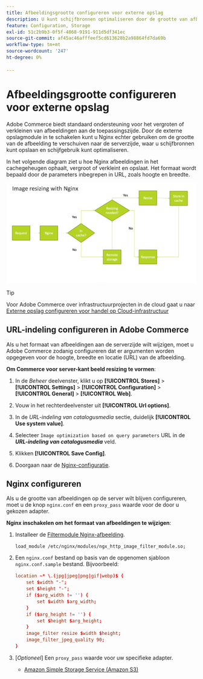 ```yaml
---
title: Afbeeldingsgrootte configureren voor externe opslag
description: U kunt schijfbronnen optimaliseren door de grootte van afbeeldingen op de server te configureren.
feature: Configuration, Storage
exl-id: 51c2b9b3-0f5f-4868-9191-911d5df341ec
source-git-commit: af45ac46afffeef5cd613628b2a98864fd7da69b
workflow-type: tm+mt
source-wordcount: '247'
ht-degree: 0%

---
```


# Afbeeldingsgrootte configureren voor externe opslag

Adobe Commerce biedt standaard ondersteuning voor het vergroten of verkleinen van afbeeldingen aan de toepassingszijde. Door de externe opslagmodule in te schakelen kunt u Nginx echter gebruiken om de grootte van de afbeelding te verschuiven naar de serverzijde, waar u schijfbronnen kunt opslaan en schijfgebruik kunt optimaliseren.

In het volgende diagram ziet u hoe Nginx afbeeldingen in het cachegeheugen ophaalt, vergroot of verkleint en opslaat. Het formaat wordt bepaald door de parameters inbegrepen in URL, zoals hoogte en breedte.

![afbeelding vergroten/verkleinen](../../assets/configuration/remote-storage-nginx-image-resize.png)

>[!TIP]
>
>Voor Adobe Commerce over infrastructuurprojecten in de cloud gaat u naar [Externe opslag configureren voor handel op Cloud-infrastructuur](cloud-support.md)

## URL-indeling configureren in Adobe Commerce

Als u het formaat van afbeeldingen aan de serverzijde wilt wijzigen, moet u Adobe Commerce zodanig configureren dat er argumenten worden opgegeven voor de hoogte, breedte en locatie (URL) van de afbeelding.

**Om Commerce voor server-kant beeld resizing te vormen**:

1. In de _Beheer_ deelvenster, klikt u op **[!UICONTROL Stores]** > **[!UICONTROL Settings]** > **[!UICONTROL Configuration]** > **[!UICONTROL General]** > **[!UICONTROL Web]**.

1. Vouw in het rechterdeelvenster uit **[!UICONTROL Url options]**.

1. In de _URL-indeling van catalogusmedia_ sectie, duidelijk **[!UICONTROL Use system value]**.

1. Selecteer `Image optimization based on query parameters` URL in de **_URL-indeling van catalogusmedia_** veld.

1. Klikken **[!UICONTROL Save Config]**.

1. Doorgaan naar de [Nginx-configuratie](#configure-nginx).

## Nginx configureren

Als u de grootte van afbeeldingen op de server wilt blijven configureren, moet u de knop `nginx.conf` en een `proxy_pass` waarde voor de door u gekozen adapter.

**Nginx inschakelen om het formaat van afbeeldingen te wijzigen**:

1. Installeer de [Filtermodule Nginx-afbeelding][nginx-module].

   ```shell
   load_module /etc/nginx/modules/ngx_http_image_filter_module.so;
   ```

1. Een `nginx.conf` bestand op basis van de opgenomen sjabloon `nginx.conf.sample` bestand. Bijvoorbeeld:

   ```conf
   location ~* \.(jpg|jpeg|png|gif|webp)$ {
       set $width "-";
       set $height "-";
       if ($arg_width != '') {
           set $width $arg_width;
       }
       if ($arg_height != '') {
           set $height $arg_height;
       }
       image_filter resize $width $height;
       image_filter_jpeg_quality 90;
   }
   ```

1. [_Optioneel_] Een `proxy_pass` waarde voor uw specifieke adapter.

   - [Amazon Simple Storage Service (Amazon S3)](remote-storage-aws-s3.md)

<!-- link definitions -->

[nginx-module]: https://nginx.org/en/docs/http/ngx_http_image_filter_module.html
